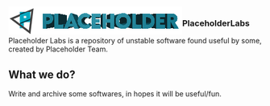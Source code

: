 <img src="./img.png" align="left" alt="a logo saying Placeholder in 3D."/> 

### PlaceholderLabs
Placeholder Labs is a repository of unstable software found useful by some, created by Placeholder Team.

## What we do?
Write and archive some softwares, in hopes it will be useful/fun.
